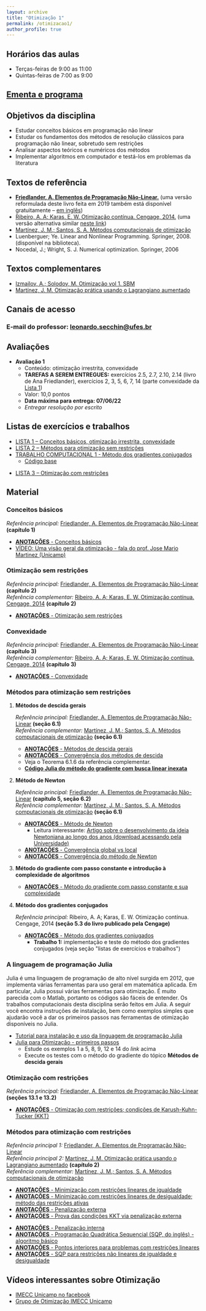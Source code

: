 ```yaml
---
layout: archive
title: "Otimização 1"
permalink: /otimizacao1/
author_profile: true
---
```


## Horários das aulas

- Terças-feiras de 9:00 as 11:00
- Quintas-feiras de 7:00 as 9:00


## [Ementa e programa](http://www.matematicaaplicada.saomateus.ufes.br/sites/matematicaaplicada.saomateus.ufes.br/files/field/anexo/Otimiza%C3%A7%C3%A3o%20I%20-%20DMA11995.pdf)


## Objetivos da disciplina

- Estudar conceitos básicos em programação não linear
- Estudar os fundamentos dos métodos de resolução clássicos para programação não linear, sobretudo sem restrições
- Analisar aspectos teóricos e numéricos dos métodos
- Implementar algoritmos em computador e testá-los em problemas da literatura


## Textos de referência

- [**Friedlander, A. Elementos de Programação Não-Linear.**](https://www.ime.unicamp.br/~friedlan/livro.pdf) (uma versão reformulada deste livro feita em 2019 também está disponível gratuitamente – [em inglês](https://www.researchgate.net/profile/Ana_Friedlander/publication/333092979_Lectures_on_Fundamentals_of_Numerical_Optimization_This_work_is_licensed_under_a_Creative_Commons_Attribution-NonCommercial-NoDerivatives_40_International_License/links/5cdb3316299bf14d95986f4c/Lectures-on-Fundamentals-of-Numerical-Optimization-This-work-is-licensed-under-a-Creative-Commons-Attribution-NonCommercial-NoDerivatives-40-International-License.pdf?_sg%5B0%5D=OcGvJeXueMxS6BI2Ruh7vdBjq1UbRs08hbzY_ieOwf-F0wbQV_O5SCrfExGkTY-y43lsfpsMQPPREXRuUtCI3Q.L1d61aB9LuNNTfXTsMGRDUyMu00T2tMlftIlfXKRwzMOxblNU-PGVtK1f8wKCtVkis9mkC5L8aBBMztB8CL8Pg&_sg%5B1%5D=vow2_Zf4aDnMI9DAyt0keCr_vCEW83UgpiHMcP9TuSekVV5WsTXWfPlSy9f0mvI65u3MoRoPQsY8UAxf5x5ERSHyb330XujVzueLhVpB79ZJ.L1d61aB9LuNNTfXTsMGRDUyMu00T2tMlftIlfXKRwzMOxblNU-PGVtK1f8wKCtVkis9mkC5L8aBBMztB8CL8Pg&_iepl%5BviewId%5D=vGV9CjhN7zYAxyRbOeaGqa1E&_iepl%5BsingleItemViewId%5D=DdnpMX2t0bkYAOVB5OSNnqJP&_iepl%5BpositionInFeed%5D=8&_iepl%5BhomeFeedVariantCode%5D=ncls&_iepl%5BactivityId%5D=1105855063920647&_iepl%5BactivityType%5D=service_add_recommendation_activity&_iepl%5BactivityTimestamp%5D=1558097593&_iepl%5BrecTarActComb%5D=person_publish_publication&_iepl%5BrecActVar%5D=feed_via_people_you_follow_and_feed_interest_nodes_blended_signals_boost_preprints_and_reads%3Epublications_via_interest_nodes_scored_by_keywords_and_cited_a_boost_preprints_and_reads&_iepl%5BrecScore%5D=39.05640411377&_iepl%5Bcontexts%5D%5B0%5D=homeFeed&_iepl%5BtargetEntityId%5D=PB%3A333092979&_iepl%5BinteractionType%5D=publicationDownload))
- [Ribeiro, A. A; Karas, E. W. Otimização contínua. Cengage, 2014.](http://www.cengage.com.br/ls/otimizacao-continua-aspectos-teoricos-e-computacionais/) (uma versão alternativa similar [neste link](https://www.ime.unicamp.br/~sandra/MS629/handouts/livro28jul.pdf))
- [Martínez, J. M.; Santos, S. A. Métodos computacionais de otimização](https://www.ime.unicamp.br/~sandra/MT601/handouts/MCDO_set2020.pdf)
- Luenberguer; Ye. Linear and Nonlinear Programming. Springer, 2008.  
    (disponível na biblioteca).
- Nocedal, J.; Wright, S. J. Numerical optimization. Springer, 2006


## Textos complementares

- [Izmailov, A.; Solodov, M. Otimização vol 1. SBM](https://loja.sbm.org.br/index.php/otimizac-o-volume-1.html)
- [Martínez, J. M. Otimização prática usando o Lagrangiano aumentado](http://www.ime.unicamp.br/~martinez/lagraum.pdf)


<!--## [Disciplina no Ambiente Virtual de Aprendizagem - AVA-UFES](https://ava.ufes.br/course/view.php?id=2643)

- Todo o material do curso, como slides e referências, estará disponível exclusivamente nesta página.
- Notas das atividades e **aulas gravadas** serão disponibilizadas somente no AVA-UFES, com acesso restrito aos alunos.
- Se você é aluno(a) e não tem acesso à disciplina no AVA-UFES, envie email para [leonardo.secchin@ufes.br](mailto:leonardo.secchin@ufes.br) com seu **nome completo** e **endereço de email**.-->


## Canais de acesso

### E-mail do professor: leonardo.secchin@ufes.br


## Avaliações

- **Avaliação 1**
  - Conteúdo: otimização irrestrita, convexidade
  - **TAREFAS A SEREM ENTREGUES:** exercícios 2.5, 2.7, 2.10, 2.14 (livro de Ana Friedlander), exercícios 2, 3, 5, 6, 7, 14 (parte convexidade da [Lista 1](https://drive.google.com/file/d/1yV6DClaPT3zCmB1JkfnVq_j4g77-8EJU/view?usp=sharing))
  - Valor: 10,0 pontos
  - **Data máxima para entrega: 07/06/22**
  - *Entregar resolução por escrito*

<!--- **Avaliação 2**
  - Conteúdo: --
  - Valor: 10,0 pontos
  - **Data: --**
- **Avaliação 3**
  - Conteúdo: --
  - Valor: 10,0 pontos
  - **Data: --**
- **PROVA FINAL**
  - Conteúdo: toda a matéria
  - Valor: 10,0 pontos
  - **Data: --**-->

<!-- - provas escritas, listas de exercícios e trabalhos computacionais. -->


## Listas de exercícios e trabalhos

- [LISTA 1 – Conceitos básicos, otimização irrestrita, convexidade](https://drive.google.com/file/d/1yV6DClaPT3zCmB1JkfnVq_j4g77-8EJU/view?usp=sharing)
- [LISTA 2 – Métodos para otimização sem restrições](https://drive.google.com/file/d/1_SjC-bMI8S4rQViRZ5LZe1Ef4oad1jwv/view?usp=sharing)
- [TRABALHO COMPUTACIONAL 1 - Método dos gradientes conjugados](https://drive.google.com/file/d/1D4MEh-yAYjrFiv6E5iIQ6Gwj66wP5dGv/view?usp=sharing)
  - [Código base](https://drive.google.com/file/d/1C9O5pa0DkSLNU3pyajtfQCCF56HdFsxS/view?usp=sharing)
<!--- [TRABALHO COMPUTACIONAL 2 - Método do gradiente espectral projetado](https://drive.google.com/file/d/1FN_kGKL5Z76PKSBXDBTKYU16VM-Qgp2g/view?usp=sharing)-->
- [LISTA 3 – Otimização com restrições](https://drive.google.com/file/d/1OD83-5-rjmD8pVqrVnYFY_MPuUpoD6e6/view?usp=sharing)



## Material

### Conceitos básicos

*Referência principal:* [Friedlander, A. Elementos de Programação Não-Linear](https://www.ime.unicamp.br/~friedlan/livro.pdf) **(capítulo 1)**

- [**ANOTAÇÕES** - Conceitos básicos](/files/otim1/1.Conceitos_basicos.pdf)
- [VÍDEO: Uma visão geral da otimização - fala do prof. Jose Mario Martinez (Unicamp)](https://www.facebook.com/IMECCUnicampBR/videos/1925349244449867/)



### Otimização sem restrições

*Referência principal:* [Friedlander, A. Elementos de Programação Não-Linear](https://www.ime.unicamp.br/~friedlan/livro.pdf) **(capítulo 2)**  
*Referência complementar:* [Ribeiro, A. A; Karas, E. W. Otimização contínua. Cengage, 2014](https://www.ime.unicamp.br/~sandra/MS629/handouts/livro28jul.pdf) **(capítulo 2)**

- [**ANOTAÇÕES** - Otimização sem restrições](/files/otim1/2.Otimizacao_sem_restricoes.pdf)



### Convexidade

*Referência principal:* [Friedlander, A. Elementos de Programação Não-Linear](https://www.ime.unicamp.br/~friedlan/livro.pdf) **(capítulo 3)**  
*Referência complementar:* [Ribeiro, A. A; Karas, E. W. Otimização contínua. Cengage, 2014](https://www.ime.unicamp.br/~sandra/MS629/handouts/livro28jul.pdf) **(capítulo 3)**

- [**ANOTAÇÕES** - Convexidade](/files/otim1/3.Convexidade.pdf)



### Métodos para otimização sem restrições

1. **Métodos de descida gerais**

   *Referência principal:* [Friedlander, A. Elementos de Programação Não-Linear](https://www.ime.unicamp.br/~friedlan/livro.pdf) **(seção 6.1)**  
   *Referência complementar:* [Martínez, J. M.; Santos, S. A. Métodos computacionais de otimização](https://www.ime.unicamp.br/~sandra/MT601/handouts/MCDO_set2020.pdf) **(seção 6.1)**

   - [**ANOTAÇÕES** - Métodos de descida gerais](/files/otim1/4.1.Metodos_descida_gerais.pdf)
   - [**ANOTAÇÕES** - Convergência dos métodos de descida](/files/otim1/4.3.Convergencia_metodos_descida.pdf)
   - Veja o Teorema 6.1.6 da referência complementar.
   - [**Código Julia do método do gradiente com busca linear inexata**](/files/otim1/gradiente.zip)


1. **Método de Newton**

   *Referência principal:* [Friedlander, A. Elementos de Programação Não-Linear](https://www.ime.unicamp.br/~friedlan/livro.pdf) **(capítulo 5, seção 6.2)**  
   *Referência complementar:* [Martínez, J. M.; Santos, S. A. Métodos computacionais de otimização](https://www.ime.unicamp.br/~sandra/MT601/handouts/MCDO_set2020.pdf) **(seção 6.1)**

   - [**ANOTAÇÕES** - Método de Newton](/files/otim1/4.2.Metodo_de_Newton.pdf)
     - Leitura interessante: [Artigo sobre o desenvolvimento da ideia Newtoniana ao longo dos anos (download acessando pela Universidade)](https://doi.org/10.1007/978-3-319-94015-1_9)
   - [**ANOTAÇÕES** - Convergência global vs local](/files/otim1/4.4.Convergencia_global_vs_local.pdf)
   - [**ANOTAÇÕES** - Convergência do método de Newton](/files/otim1/4.5.Convergencia_Newton.pdf)


1. **Método do gradiente com passo constante e introdução à complexidade de algoritmos**

   - [**ANOTAÇÕES** - Método do gradiente com passo constante e sua complexidade](/files/otim1/4.7.Gradiente_passo_cte.pdf)


1. **Método dos gradientes conjugados**

   *Referência principal:* Ribeiro, A. A; Karas, E. W. Otimização contínua. Cengage, 2014 **(seção 5.3 do livro publicado pela Cengage)**

   - [**ANOTAÇÕES** - Método dos gradientes conjugados](/files/otim1/4.6.Gradientes_conjugados.pdf)
     - **Trabalho 1:** implementação e teste do método dos gradientes conjugados (veja seção "listas de exercícios e trabalhos")


### A linguagem de programação Julia

Julia é uma linguagem de programação de alto nível surgida em 2012, que implementa várias ferramentas para uso geral em matemática aplicada. Em particular, Julia possui várias ferramentas para otimização. É muito parecida com o Matlab, portanto os códigos são fáceis de entender. Os trabalhos computacionais desta disciplina serão feitos em Julia. A seguir você encontra instruções de instalação, bem como exemplos simples que ajudarão você a dar os primeiros passos nas ferramentas de otimização disponíveis no Julia.

- [Tutorial para instalação e uso da linguagem de programação Julia](/julia/)
- [Julia para Otimização - primeiros passos](/juliaopt/)
  - Estude os exemplos 1 a 5, 8, 9, 12 e 14 do *link* acima
  - Execute os testes com o método do gradiente do tópico **Métodos de descida gerais**


<!--### Comparação do desempenho de diferentes algoritmos

- Texto referência para este módulo: seção 6.3 do livro de Karas e Ribeiro.
- **ANOTAÇÕES** - Perfis de desempenho segundo [Dolan e Moré](https://link.springer.com/article/10.1007/s101070100263)
  - [BenchmarkProfiles.jl](https://github.com/JuliaSmoothOptimizers/BenchmarkProfiles.jl) - gerando perfis de desempenho com o Julia-->



### Otimização com restrições

*Referência principal:* [Friedlander, A. Elementos de Programação Não-Linear](https://www.ime.unicamp.br/~friedlan/livro.pdf) **(seções 13.1 e 13.2)**

- [**ANOTAÇÕES** - Otimização com restrições; condições de Karush-Kuhn-Tucker (KKT)](/files/otim1/5.Otimizacao_com_restricoes-KKT.pdf)



### Métodos para otimização com restrições

*Referência principal 1:* [Friedlander, A. Elementos de Programação Não-Linear](https://www.ime.unicamp.br/~friedlan/livro.pdf)  
*Referência principal 2:* [Martínez, J. M. Otimização prática usando o Lagrangiano aumentado](http://www.ime.unicamp.br/~martinez/lagraum.pdf) **(capítulo 2)**  
*Referência complementar:* [Martínez, J. M.; Santos, S. A. Métodos computacionais de otimização](https://www.ime.unicamp.br/~sandra/MT601/handouts/MCDO_set2020.pdf)

- [**ANOTAÇÕES** - Minimização com restrições lineares de igualdade](/files/otim1/6.1.Min_restricoes_lineares_igualdade.pdf)
- [**ANOTAÇÕES** - Minimização com restrições lineares de desigualdade; método das restrições ativas](/files/otim1/6.2.Min_restricoes_lineares_desig-restricoes_ativas.pdf)
- [**ANOTAÇÕES** - Penalização externa](/files/otim1/6.3.Penalizacao_externa.pdf)
- [**ANOTAÇÕES** - Prova das condições KKT via penalização externa](/files/otim1/6.4.KKT_via_penalizacao.pdf)
<!--- [**ANOTAÇÕES** - Método do gradiente projetado](/files/otim1/6.9.Gradiente_projetado.pdf)-->
<!--- **ANOTAÇÕES** - Método do gradiente espectral projetado (SPG)-->
<!--  - **Trabalho 2:** Implementação do SPG em Julia (veja seção "listas de exercícios e trabalhos")-->
- [**ANOTAÇÕES** - Penalização interna](/files/otim1/6.5.Penalizacao_interna.pdf)
- [**ANOTAÇÕES** - Programação Quadrática Sequencial (SQP, do inglês) - algoritmo básico](/files/otim1/6.6.SQP.pdf)
- [**ANOTAÇÕES** - Pontos interiores para problemas com restrições lineares](/files/otim1/6.7.Pontos_interiores_para_PL.pdf)
- [**ANOTAÇÕES** - SQP para restrições não lineares de igualdade e desigualdade](/files/otim1/6.8.SQP_subprob_IP.pdf)


## Vídeos interessantes sobre Otimização

-  [IMECC Unicamp no facebook](https://www.facebook.com/IMECCUnicampBR/videos/1925349244449867/)
-  [Grupo de Otimização IMECC Unicamp](http://www.ime.unicamp.br/~martinez/seminarios.html)
